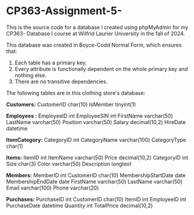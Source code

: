 # CP363-Assignment-5-

This is the source code for a database I created using phpMyAdmin for my CP363- Database I course at Wilfrid Laurier University in the fall of 2024.  

This database was created in Boyce-Codd Normal Form, which ensures that:
1) Each table has a primary key.
2) Every attribute is functionally dependent on the whole primary key and nothing else.
3) There are no transitive dependencies.

The following tables are in this clothing store's database:

**Customers:**
CustomerID char(10)
IsMember tinyint(1)

**Employees :**
EmployeeID int 
EmployeeSIN int 
FirstName varchar(50)
LastName varchar(50)
Position varchar(50)
Salary decimal(10,2)
HireDate datetime

**ItemCategory:**
CategoryID int 
CategoryName varchar(100)
CategoryType char(1)

**Items:**
ItemID int 
ItemName varchar(50)
Price decimal(10,2) 
CategoryID int 
Size char(3)
Color varchar(50)
Description longtext

**Members:**
MemberID int
CustomerID char(10)
MembershipStartDate date 
MembershipEndDate date
FirstName varchar(50) 
LastName varchar(50) 
Email varchar(100)
Phone varchar(20)

**Purchases:**
PurchaseID int
CustomerID char(10) 
ItemID int
EmployeeID int
PurchaseDate datetime 
Quantity int 
TotalPrice decimal(10,2) 




